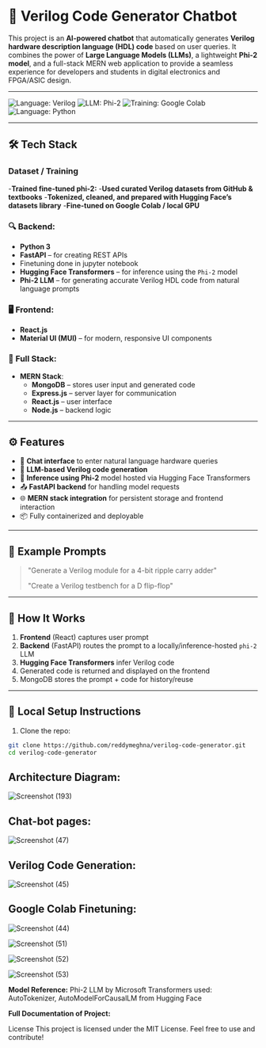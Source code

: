 # 🤖 Verilog Code Generator Chatbot

This project is an **AI-powered chatbot** that automatically generates **Verilog hardware description language (HDL) code** based on user queries. It combines the power of **Large Language Models (LLMs)**, a lightweight **Phi-2 model**, and a full-stack MERN web application to provide a seamless experience for developers and students in digital electronics and FPGA/ASIC design.

---

![Language: Verilog](https://img.shields.io/badge/Language-Verilog-red?style=for-the-badge)
![LLM: Phi-2](https://img.shields.io/badge/LLM-Phi--2-5D3FD3?style=for-the-badge)
![Training: Google Colab](https://img.shields.io/badge/Finetuned%20On-Google%20Colab-FFCE00?style=for-the-badge&logo=google-colab&logoColor=black)
![Language: Python](https://img.shields.io/badge/Language-Python-3776AB?style=for-the-badge&logo=python&logoColor=white)

---

## 🛠️ Tech Stack



### Dataset / Training 
-**Trained fine-tuned phi-2:**
-**Used curated Verilog datasets from GitHub & textbooks**
-**Tokenized, cleaned, and prepared with Hugging Face’s datasets library**
-**Fine-tuned on Google Colab / local GPU**

### 🔍 Backend:
- **Python 3**
- **FastAPI** – for creating REST APIs
- Finetuning done in jupyter notebook
- **Hugging Face Transformers** – for inference using the `Phi-2` model
- **Phi-2 LLM** – for generating accurate Verilog HDL code from natural language prompts

### 🖥️ Frontend:
- **React.js**
- **Material UI (MUI)** – for modern, responsive UI components

### 🧠 Full Stack:
- **MERN Stack**:
  - **MongoDB** – stores user input and generated code
  - **Express.js** – server layer for communication
  - **React.js** – user interface
  - **Node.js** – backend logic

---

## ⚙️ Features

- 🧾 **Chat interface** to enter natural language hardware queries
- 🔁 **LLM-based Verilog code generation**
- 🧠 **Inference using Phi-2** model hosted via Hugging Face Transformers
- 📤 **FastAPI backend** for handling model requests
- 🌐 **MERN stack integration** for persistent storage and frontend interaction
- 📦 Fully containerized and deployable

---

## 💬 Example Prompts

> "Generate a Verilog module for a 4-bit ripple carry adder"  
>  
> "Create a Verilog testbench for a D flip-flop"

---

## 🚀 How It Works

1. **Frontend** (React) captures user prompt
2. **Backend** (FastAPI) routes the prompt to a locally/inference-hosted `phi-2` LLM
3. **Hugging Face Transformers** infer Verilog code
4. Generated code is returned and displayed on the frontend
5. MongoDB stores the prompt + code for history/reuse

---

## 🧪 Local Setup Instructions

1. Clone the repo:

```bash
git clone https://github.com/reddymeghna/verilog-code-generator.git
cd verilog-code-generator
```
## Architecture Diagram:
![Screenshot (193)](https://github.com/user-attachments/assets/c45d3f93-bbb0-4eb8-9102-42cd21075651)

## Chat-bot pages:
![Screenshot (47)](https://github.com/user-attachments/assets/2244e7f0-7d7c-4347-ac39-fd1f0fc3031e)

## Verilog Code Generation:
![Screenshot (45)](https://github.com/user-attachments/assets/10a39432-e945-4ec6-9771-0c23bbf370cd)


## Google Colab Finetuning:
![Screenshot (44)](https://github.com/user-attachments/assets/902b89b5-dc08-40eb-9508-36a756be5f80)


![Screenshot (51)](https://github.com/user-attachments/assets/bd1ebdee-3f0c-40f4-8481-4525931f6aaf)

![Screenshot (52)](https://github.com/user-attachments/assets/47bcac7d-b0e0-467d-9f0b-6a9091b0de70)

![Screenshot (53)](https://github.com/user-attachments/assets/768ef7ad-ca7c-4d07-bcde-4358542ceba8)



**Model Reference:**
Phi-2 LLM by Microsoft
Transformers used: AutoTokenizer, AutoModelForCausalLM from Hugging Face


**Full Documentation of Project:** 


License
This project is licensed under the MIT License. Feel free to use and contribute!
